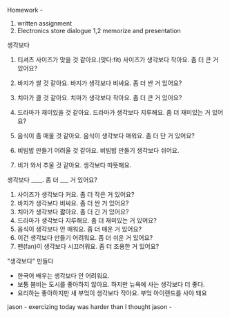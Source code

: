 Homework -
1. written assignment
2. Electronics store dialogue 1,2 memorize and presentation

생각보다

1. 티셔츠 사이즈가 맞을 것 같아요.(맞다:fit)
  사이즈가 생각보다 작아요. 좀 더 큰 거 있어요?

2. 바지가 쌀 것 같아요.
  바지가 생각보다 비싸요. 좀 더 싼 거 있어요?

3. 치마가 클 것 같아요.
  치마가 생각보다 작아요. 좀 더 큰 거 있어요?

4. 드라마가 재미있을 것 같아요.
  드라마가 생각보다 지루해요. 좀 더 재미있는 거 있어요?

5. 음식이 좀 매울 것 같아요.
  음식이 생각보다 매워요. 좀 더 단 거 있어요?

6. 비빔밥 만들기 어려울 것 같아요.
  비빔밥 만들기 생각보다 쉬어요.
7. 비가 와서 추울 것 같아요.
  생각보다 따뜻해요.


생각보다 ____. 좀 더 ___ 거 있어요?
1. 사이즈가 생각보다 커요. 좀 더 작은 거 있어요?
2. 바지가 생각보다 비싸요. 좀 더 싼 거 있어요?
3. 치마가 생각보다 짧아요. 좀 더 긴 거 있어요?
4. 드라마가 생각보다 지루해요. 좀 더 재미있는 거 있어요?
5. 음식이 생각보다 안 매워요. 좀 더 매운 거 있어요?
6. 이건 생각보다 만들기 어려워요. 좀 더 쉬운 거 있어요?
7. 팬(fan)이 생각보다 시끄러워요. 좀 더 조용한 거 있어요?


"생각보다" 만들다
- 한국어 배우는 생각보다 안 어려워요.
- 보통 붐비는 도시를 좋아하지 않아요. 하지만 뉴욕에 사는 생각보다 더 좋다.
- 요리하는 좋아하지만 새 부엌이 생각보다 작아요. 부엌 아이랜드를 사야 돼요








jason - exercizing today was harder than I thought
jason -